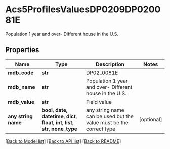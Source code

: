 # Acs5ProfilesValuesDP0209DP020081E

Population 1 year and over- Different house in the U.S.

## Properties
Name | Type | Description | Notes
------------ | ------------- | ------------- | -------------
**mdb_code** | **str** | DP02_0081E | 
**mdb_name** | **str** | Population 1 year and over- Different house in the U.S. | 
**mdb_value** | **str** | Field value | 
**any string name** | **bool, date, datetime, dict, float, int, list, str, none_type** | any string name can be used but the value must be the correct type | [optional]

[[Back to Model list]](../README.md#documentation-for-models) [[Back to API list]](../README.md#documentation-for-api-endpoints) [[Back to README]](../README.md)


